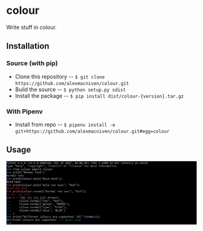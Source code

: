 # colour
Write stuff in colour.

## Installation

### Source (with pip)
 - Clone this repository -- `$ git clone https://github.com/alexmacniven/colour.git`
 - Build the source -- `$ python setup.py sdist`
 - Install the package -- `$ pip install dist/colour-{version}.tar.gz`

### With Pipenv
 - Install from repo -- `$ pipenv install -e git+https://github.com/alexmacniven/colour.git#egg=colour`

## Usage
![colour_readme](.img/colour_readme.jpg)
